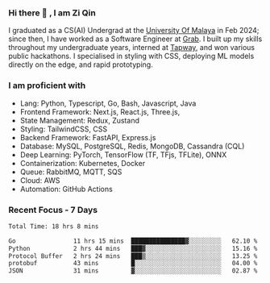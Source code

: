 <!-- <img height="180rem" width="100%" src="https://github.com/ziqinyeow/ziqinyeow/blob/main/header.png?raw=true" /> -->

### Hi there 👋 , I am Zi Qin
<!-- ![visitors](https://visitor-badge.glitch.me/badge?page_id=page.id) -->

I graduated as a CS(AI) Undergrad at the [University Of Malaya](https://www.um.edu.my/) in Feb 2024; since then, I have worked as a Software Engineer at [Grab](https://www.grab.com/my/). I built up my skills throughout my undergraduate years, interned at [Tapway](https://gotapway.com/), and won various public hackathons. I specialised in styling with CSS, deploying ML models directly on the edge, and rapid prototyping.

### I am proficient with

- Lang: Python, Typescript, Go, Bash, Javascript, Java
- Frontend Framework: Next.js, React.js, Three.js,
- State Management: Redux, Zustand
- Styling: TailwindCSS, CSS
- Backend Framework: FastAPI, Express.js
- Database: MySQL, PostgreSQL, Redis, MongoDB, Cassandra (CQL)
- Deep Learning: PyTorch, TensorFlow (TF, TFjs, TFLite), ONNX
- Containerization: Kubernetes, Docker
- Queue: RabbitMQ, MQTT, SQS
- Cloud: AWS
- Automation: GitHub Actions

### Recent Focus - 7 Days
<!--START_SECTION:waka-->

```txt
Total Time: 18 hrs 8 mins

Go                11 hrs 15 mins  ███████████████▓░░░░░░░░░   62.10 %
Python            2 hrs 44 mins   ███▓░░░░░░░░░░░░░░░░░░░░░   15.16 %
Protocol Buffer   2 hrs 24 mins   ███▒░░░░░░░░░░░░░░░░░░░░░   13.25 %
protobuf          43 mins         █░░░░░░░░░░░░░░░░░░░░░░░░   04.00 %
JSON              31 mins         ▓░░░░░░░░░░░░░░░░░░░░░░░░   02.87 %
```

<!--END_SECTION:waka-->

<!--![Leetcode Stats](https://leetcard.jacoblin.cool/ziqinyeow?ext=heatmap&theme=light,nord&width=1200&height=400)-->
